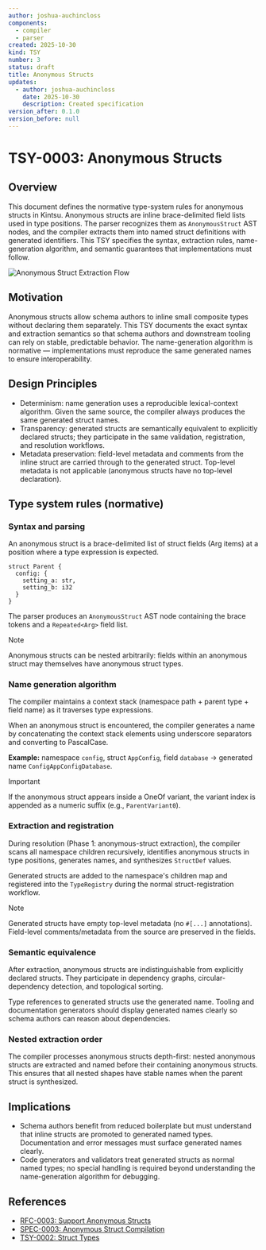 ```yaml
---
author: joshua-auchincloss
components:
  - compiler
  - parser
created: 2025-10-30
kind: TSY
number: 3
status: draft
title: Anonymous Structs
updates:
  - author: joshua-auchincloss
    date: 2025-10-30
    description: Created specification
version_after: 0.1.0
version_before: null
---
```


# TSY-0003: Anonymous Structs

## Overview

This document defines the normative type-system rules for anonymous structs in Kintsu. Anonymous structs are inline brace-delimited field lists used in type positions. The parser recognizes them as `AnonymousStruct` AST nodes, and the compiler extracts them into named struct definitions with generated identifiers. This TSY specifies the syntax, extraction rules, name-generation algorithm, and semantic guarantees that implementations must follow.

![Anonymous Struct Extraction Flow](../../../../diagrams/anonymous_extraction.png)

## Motivation

Anonymous structs allow schema authors to inline small composite types without declaring them separately. This TSY documents the exact syntax and extraction semantics so that schema authors and downstream tooling can rely on stable, predictable behavior. The name-generation algorithm is normative — implementations must reproduce the same generated names to ensure interoperability.

## Design Principles

- Determinism: name generation uses a reproducible lexical-context algorithm. Given the same source, the compiler always produces the same generated struct names.
- Transparency: generated structs are semantically equivalent to explicitly declared structs; they participate in the same validation, registration, and resolution workflows.
- Metadata preservation: field-level metadata and comments from the inline struct are carried through to the generated struct. Top-level metadata is not applicable (anonymous structs have no top-level declaration).

## Type system rules (normative)

### Syntax and parsing

An anonymous struct is a brace-delimited list of struct fields (Arg items) at a position where a type expression is expected.

```kintsu
struct Parent {
  config: {
    setting_a: str,
    setting_b: i32
  }
}
```

The parser produces an `AnonymousStruct` AST node containing the brace tokens and a `Repeated<Arg>` field list.

> [!NOTE]
> Anonymous structs can be nested arbitrarily: fields within an anonymous struct may themselves have anonymous struct types.

### Name generation algorithm

The compiler maintains a context stack (namespace path + parent type + field name) as it traverses type expressions.

When an anonymous struct is encountered, the compiler generates a name by concatenating the context stack elements using underscore separators and converting to PascalCase.

**Example:** namespace `config`, struct `AppConfig`, field `database` → generated name `ConfigAppConfigDatabase`.

> [!IMPORTANT]
> If the anonymous struct appears inside a OneOf variant, the variant index is appended as a numeric suffix (e.g., `ParentVariant0`).

### Extraction and registration

During resolution (Phase 1: anonymous-struct extraction), the compiler scans all namespace children recursively, identifies anonymous structs in type positions, generates names, and synthesizes `StructDef` values.

Generated structs are added to the namespace's children map and registered into the `TypeRegistry` during the normal struct-registration workflow.

> [!NOTE]
> Generated structs have empty top-level metadata (no `#[...]` annotations). Field-level comments/metadata from the source are preserved in the fields.

### Semantic equivalence

After extraction, anonymous structs are indistinguishable from explicitly declared structs. They participate in dependency graphs, circular-dependency detection, and topological sorting.

Type references to generated structs use the generated name. Tooling and documentation generators should display generated names clearly so schema authors can reason about dependencies.

### Nested extraction order

The compiler processes anonymous structs depth-first: nested anonymous structs are extracted and named before their containing anonymous structs. This ensures that all nested shapes have stable names when the parent struct is synthesized.

## Implications

- Schema authors benefit from reduced boilerplate but must understand that inline structs are promoted to generated named types. Documentation and error messages must surface generated names clearly.
- Code generators and validators treat generated structs as normal named types; no special handling is required beyond understanding the name-generation algorithm for debugging.

## References

- [RFC-0003: Support Anonymous Structs](/rfc/rfc-0003)
- [SPEC-0003: Anonymous Struct Compilation](/spec/spec-0003)
- [TSY-0002: Struct Types](./TSY-0002)
